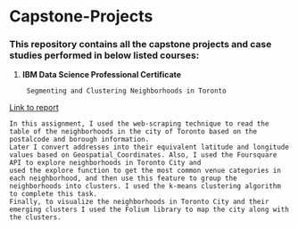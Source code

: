 # Capstone-Projects

### This repository contains all the capstone projects and case studies performed in below listed courses:

1. __IBM Data Science Professional Certificate__
            
        Segmenting and Clustering Neighborhoods in Toronto
        
[Link to report](https://eu-gb.dataplatform.cloud.ibm.com/analytics/notebooks/v2/109f3d8d-7c68-46e5-8c53-2b68cbd95929/view?access_token=a5c63daf1528f0e99538da0b07cc2a1fe143ad097181f4e8d39a873506b5b829)
        
    In this assignment, I used the web-scraping technique to read the table of the neighborhoods in the city of Toronto based on the postalcode and borough information. 
    Later I convert addresses into their equivalent latitude and longitude values based on Geospatial_Coordinates. Also, I used the Foursquare API to explore neighborhoods in Toronto City and 
    used the explore function to get the most common venue categories in each neighborhood, and then use this feature to group the neighborhoods into clusters. I used the k-means clustering algorithm to complete this task. 
    Finally, to visualize the neighborhoods in Toronto City and their emerging clusters I used the Folium library to map the city along with the clusters.
    
                  
